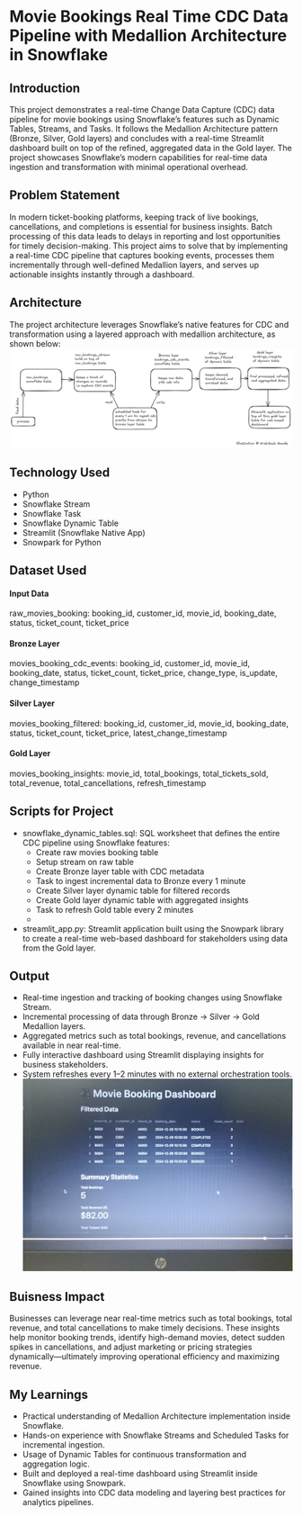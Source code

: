 # Movie Bookings Real Time CDC Data Pipeline with Medallion Architecture in Snowflake

## Introduction
This project demonstrates a real-time Change Data Capture (CDC) data pipeline for movie bookings using Snowflake’s features such as Dynamic Tables, Streams, and Tasks. It follows the Medallion Architecture pattern (Bronze, Silver, Gold layers) and concludes with a real-time Streamlit dashboard built on top of the refined, aggregated data in the Gold layer. The project showcases Snowflake’s modern capabilities for real-time data ingestion and transformation with minimal operational overhead.

## Problem Statement
In modern ticket-booking platforms, keeping track of live bookings, cancellations, and completions is essential for business insights. Batch processing of this data leads to delays in reporting and lost opportunities for timely decision-making. This project aims to solve that by implementing a real-time CDC pipeline that captures booking events, processes them incrementally through well-defined Medallion layers, and serves up actionable insights instantly through a dashboard.

## Architecture
The project architecture leverages Snowflake’s native features for CDC and transformation using a layered approach with medallion architecture, as shown below:
![Project Architecture](Movies_bookings_medallion_architecture.png)

## Technology Used
- Python
- Snowflake Stream
- Snowflake Task
- Snowflake Dynamic Table
- Streamlit (Snowflake Native App)
- Snowpark for Python

## Dataset Used
#### Input Data
raw_movies_booking: booking_id, customer_id, movie_id, booking_date, status, ticket_count, ticket_price

#### Bronze Layer
movies_booking_cdc_events: booking_id, customer_id, movie_id, booking_date, status, ticket_count, ticket_price, change_type, is_update, change_timestamp

#### Silver Layer
movies_booking_filtered: booking_id, customer_id, movie_id, booking_date, status, ticket_count, ticket_price, latest_change_timestamp

#### Gold Layer
movies_booking_insights: movie_id, total_bookings, total_tickets_sold, total_revenue, total_cancellations, refresh_timestamp

## Scripts for Project
- snowflake_dynamic_tables.sql: SQL worksheet that defines the entire CDC pipeline using Snowflake features:
  - Create raw movies booking table
  - Setup stream on raw table
  - Create Bronze layer table with CDC metadata
  - Task to ingest incremental data to Bronze every 1 minute
  - Create Silver layer dynamic table for filtered records
  - Create Gold layer dynamic table with aggregated insights
  - Task to refresh Gold table every 2 minutes
  - 
- streamlit_app.py: Streamlit application built using the Snowpark library to create a real-time web-based dashboard for stakeholders using data from the Gold layer.

## Output 
- Real-time ingestion and tracking of booking changes using Snowflake Stream.
- Incremental processing of data through Bronze → Silver → Gold Medallion layers.
- Aggregated metrics such as total bookings, revenue, and cancellations available in near real-time.
- Fully interactive dashboard using Streamlit displaying insights for business stakeholders.
- System refreshes every 1–2 minutes with no external orchestration tools.
![Dashboard](Movie_bookings_dashboard.jpg)

## Buisness Impact
Businesses can leverage near real-time metrics such as total bookings, total revenue, and total cancellations to make timely decisions. These insights help monitor booking trends, identify high-demand movies, detect sudden spikes in cancellations, and adjust marketing or pricing strategies dynamically—ultimately improving operational efficiency and maximizing revenue.

## My Learnings
- Practical understanding of Medallion Architecture implementation inside Snowflake.
- Hands-on experience with Snowflake Streams and Scheduled Tasks for incremental ingestion.
- Usage of Dynamic Tables for continuous transformation and aggregation logic.
- Built and deployed a real-time dashboard using Streamlit inside Snowflake using Snowpark.
- Gained insights into CDC data modeling and layering best practices for analytics pipelines.




